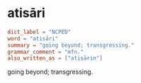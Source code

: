 # atisāri

``` toml
dict_label = "NCPED"
word = "atisāri"
summary = "going beyond; transgressing."
grammar_comment = "mfn."
also_written_as = ["atisārin"]
```

going beyond; transgressing.

